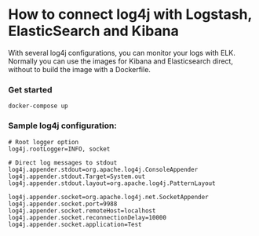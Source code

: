 # How to connect log4j with Logstash, ElasticSearch and Kibana
With several log4j configurations, you can  monitor your logs with ELK.
Normally you can use the images for Kibana and Elasticsearch direct, without to build the image with a Dockerfile. 
### Get started
```docker
docker-compose up
```
### Sample log4j configuration:
``` properties
# Root logger option
log4j.rootLogger=INFO, socket

# Direct log messages to stdout
log4j.appender.stdout=org.apache.log4j.ConsoleAppender
log4j.appender.stdout.Target=System.out
log4j.appender.stdout.layout=org.apache.log4j.PatternLayout

log4j.appender.socket=org.apache.log4j.net.SocketAppender
log4j.appender.socket.port=9988
log4j.appender.socket.remoteHost=localhost
log4j.appender.socket.reconnectionDelay=10000
log4j.appender.socket.application=Test
```